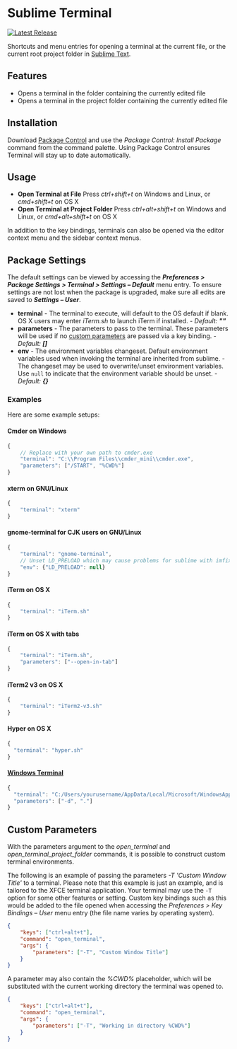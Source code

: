 # Sublime Terminal
[![Latest Release](https://img.shields.io/github/tag/EatBreatheCode/sublime_terminal.svg?label=version)](https://github.com/EatBreatheCode/sublime_terminal/releases)

Shortcuts and menu entries for opening a terminal at the current file, or the current root project folder in [Sublime Text](http://sublimetext.com/).

## Features

- Opens a terminal in the folder containing the currently edited file
- Opens a terminal in the project folder containing the currently edited file

## Installation

Download [Package Control](https://packagecontrol.io/) and use the *Package Control: Install Package* command from the command palette. Using Package Control ensures Terminal will stay up to date automatically.

## Usage

- **Open Terminal at File**
		Press *ctrl+shift+t* on Windows and Linux, or *cmd+shift+t* on OS X
- **Open Terminal at Project Folder**
		Press *ctrl+alt+shift+t* on Windows and Linux, or *cmd+alt+shift+t* on OS X

In addition to the key bindings, terminals can also be opened via the editor context menu and the sidebar context menus.

## Package Settings

The default settings can be viewed by accessing the ***Preferences > Package Settings > Terminal > Settings – Default*** menu entry. To ensure settings are not lost when the package is upgraded, make sure all edits are saved to ***Settings – User***.

- **terminal**
		- The terminal to execute, will default to the OS default if blank. OS X users may enter *iTerm.sh* to launch iTerm if installed.
		- *Default:* ***""***
- **parameters**
		- The parameters to pass to the terminal. These parameters will be used if no [custom parameters](#custom-parameters) are passed via a key binding.
		- *Default:* ***[]***
- **env**
		- The environment variables changeset. Default environment variables used when invoking the terminal are inherited from sublime.
		- The changeset may be used to overwrite/unset environment variables. Use `null` to indicate that the environment variable should be unset.
		- *Default:* ***{}***

### Examples

Here are some example setups:

#### Cmder on Windows

```js
{
	// Replace with your own path to cmder.exe
	"terminal": "C:\\Program Files\\cmder_mini\\cmder.exe",
	"parameters": ["/START", "%CWD%"]
}
```

#### xterm on GNU/Linux

```js
{
	"terminal": "xterm"
}
```

#### gnome-terminal for CJK users on GNU/Linux

```js
{
	"terminal": "gnome-terminal",
	// Unset LD_PRELOAD which may cause problems for sublime with imfix
	"env": {"LD_PRELOAD": null}
}
```
#### iTerm on OS X

```js
{
	"terminal": "iTerm.sh"
}
```

#### iTerm on OS X with tabs

```js
{
	"terminal": "iTerm.sh",
	"parameters": ["--open-in-tab"]
}
```

#### iTerm2 v3 on OS X

```js
{
	"terminal": "iTerm2-v3.sh"
}
```

#### Hyper on OS X

```js
{
  "terminal": "hyper.sh"
}
```

#### [Windows Terminal](https://github.com/microsoft/terminal)

```js
{
  "terminal": "C:/Users/yourusername/AppData/Local/Microsoft/WindowsApps/wt.exe",
  "parameters": ["-d", "."]
}
```


## Custom Parameters

With the parameters argument to the *open_terminal* and *open_terminal_project_folder* commands, it is possible to construct custom terminal environments.

The following is an example of passing the parameters *-T 'Custom Window Title'* to a terminal. Please note that this example is just an example, and is tailored to the XFCE terminal application. Your terminal may use the `-T` option for some other features or setting. Custom key bindings such as this would be added to the file opened when accessing the *Preferences > Key Bindings – User* menu entry (the file name varies by operating system).

```json
{
	"keys": ["ctrl+alt+t"],
	"command": "open_terminal",
	"args": {
		"parameters": ["-T", "Custom Window Title"]
	}
}
```

A parameter may also contain the *%CWD%* placeholder, which will be substituted with the current working directory the terminal was opened to.

```json
{
	"keys": ["ctrl+alt+t"],
	"command": "open_terminal",
	"args": {
		"parameters": ["-T", "Working in directory %CWD%"]
	}
}
```
